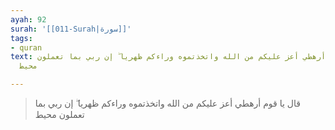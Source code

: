 ```yaml
---
ayah: 92
surah: '[[011-Surah|سورة]]'
tags:
- quran
text: قال يا قوم أرهطي أعز عليكم من الله واتخذتموه وراءكم ظهريا ۖ إن ربي بما تعملون
  محيط

---
```

> قال يا قوم أرهطي أعز عليكم من الله واتخذتموه وراءكم ظهريا ۖ إن ربي بما تعملون محيط
